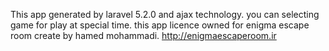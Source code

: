 This app generated by laravel 5.2.0 and ajax technology. you can selecting game for play at special time.  this app licence owned for enigma escape room create by hamed mohammadi.
http://enigmaescaperoom.ir
